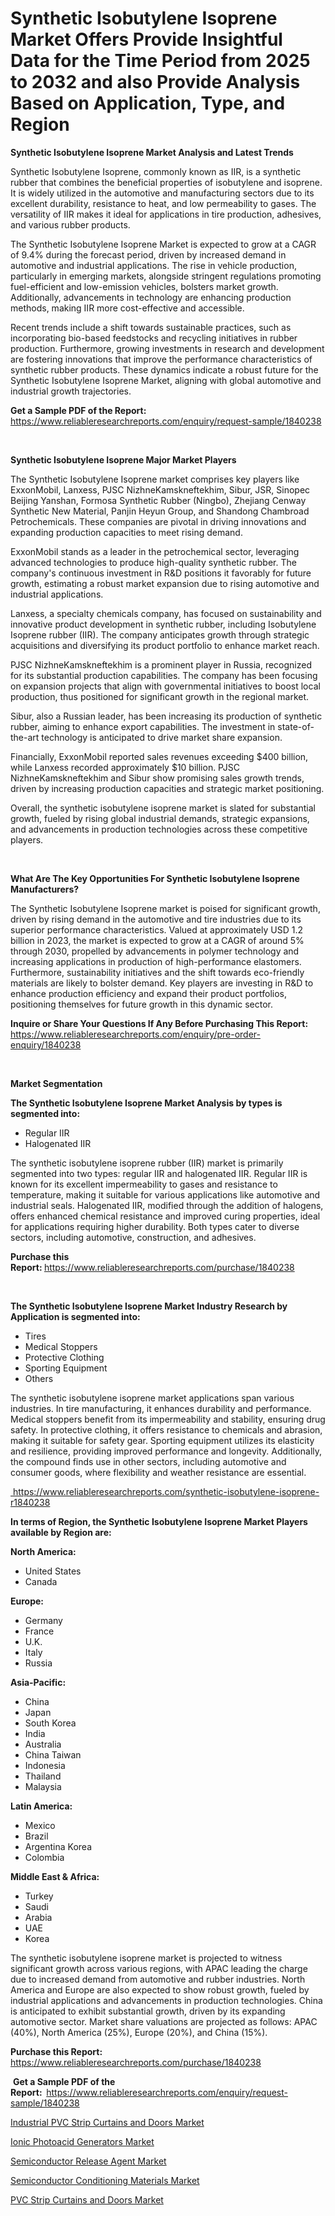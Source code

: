 <p><h1>Synthetic Isobutylene Isoprene Market Offers Provide Insightful Data for the Time Period from 2025 to 2032 and also Provide Analysis Based on Application, Type, and Region</h1></p><p><strong>Synthetic Isobutylene Isoprene Market Analysis and Latest Trends</strong></p>
<p><p>Synthetic Isobutylene Isoprene, commonly known as IIR, is a synthetic rubber that combines the beneficial properties of isobutylene and isoprene. It is widely utilized in the automotive and manufacturing sectors due to its excellent durability, resistance to heat, and low permeability to gases. The versatility of IIR makes it ideal for applications in tire production, adhesives, and various rubber products.</p><p>The Synthetic Isobutylene Isoprene Market is expected to grow at a CAGR of 9.4% during the forecast period, driven by increased demand in automotive and industrial applications. The rise in vehicle production, particularly in emerging markets, alongside stringent regulations promoting fuel-efficient and low-emission vehicles, bolsters market growth. Additionally, advancements in technology are enhancing production methods, making IIR more cost-effective and accessible.</p><p>Recent trends include a shift towards sustainable practices, such as incorporating bio-based feedstocks and recycling initiatives in rubber production. Furthermore, growing investments in research and development are fostering innovations that improve the performance characteristics of synthetic rubber products. These dynamics indicate a robust future for the Synthetic Isobutylene Isoprene Market, aligning with global automotive and industrial growth trajectories.</p></p>
<p><strong>Get a Sample PDF of the Report:&nbsp;</strong> <a href="https://www.reliableresearchreports.com/enquiry/request-sample/1840238?utm_campaign=28&utm_medium=2&utm_source=Github&utm_content=ia&utm_term=03022025&utm_id=synthetic-isobutylene-isoprene">https://www.reliableresearchreports.com/enquiry/request-sample/1840238</a></p>
<p>&nbsp;</p>
<p><strong>Synthetic Isobutylene Isoprene Major Market Players</strong></p>
<p><p>The Synthetic Isobutylene Isoprene market comprises key players like ExxonMobil, Lanxess, PJSC NizhneKamskneftekhim, Sibur, JSR, Sinopec Beijing Yanshan, Formosa Synthetic Rubber (Ningbo), Zhejiang Cenway Synthetic New Material, Panjin Heyun Group, and Shandong Chambroad Petrochemicals. These companies are pivotal in driving innovations and expanding production capacities to meet rising demand.</p><p>ExxonMobil stands as a leader in the petrochemical sector, leveraging advanced technologies to produce high-quality synthetic rubber. The company's continuous investment in R&D positions it favorably for future growth, estimating a robust market expansion due to rising automotive and industrial applications.</p><p>Lanxess, a specialty chemicals company, has focused on sustainability and innovative product development in synthetic rubber, including Isobutylene Isoprene rubber (IIR). The company anticipates growth through strategic acquisitions and diversifying its product portfolio to enhance market reach.</p><p>PJSC NizhneKamskneftekhim is a prominent player in Russia, recognized for its substantial production capabilities. The company has been focusing on expansion projects that align with governmental initiatives to boost local production, thus positioned for significant growth in the regional market.</p><p>Sibur, also a Russian leader, has been increasing its production of synthetic rubber, aiming to enhance export capabilities. The investment in state-of-the-art technology is anticipated to drive market share expansion.</p><p>Financially, ExxonMobil reported sales revenues exceeding $400 billion, while Lanxess recorded approximately $10 billion. PJSC NizhneKamskneftekhim and Sibur show promising sales growth trends, driven by increasing production capacities and strategic market positioning.</p><p>Overall, the synthetic isobutylene isoprene market is slated for substantial growth, fueled by rising global industrial demands, strategic expansions, and advancements in production technologies across these competitive players.</p></p>
<p>&nbsp;</p>
<p><strong>What Are The Key Opportunities For Synthetic Isobutylene Isoprene Manufacturers?</strong></p>
<p><p>The Synthetic Isobutylene Isoprene market is poised for significant growth, driven by rising demand in the automotive and tire industries due to its superior performance characteristics. Valued at approximately USD 1.2 billion in 2023, the market is expected to grow at a CAGR of around 5% through 2030, propelled by advancements in polymer technology and increasing applications in production of high-performance elastomers. Furthermore, sustainability initiatives and the shift towards eco-friendly materials are likely to bolster demand. Key players are investing in R&D to enhance production efficiency and expand their product portfolios, positioning themselves for future growth in this dynamic sector.</p></p>
<p><strong>Inquire or Share Your Questions If Any Before Purchasing This Report:</strong> <a href="https://www.reliableresearchreports.com/enquiry/pre-order-enquiry/1840238?utm_campaign=28&utm_medium=2&utm_source=Github&utm_content=ia&utm_term=03022025&utm_id=synthetic-isobutylene-isoprene">https://www.reliableresearchreports.com/enquiry/pre-order-enquiry/1840238</a></p>
<p>&nbsp;</p>
<p><strong>Market Segmentation</strong></p>
<p><strong>The Synthetic Isobutylene Isoprene Market Analysis by types is segmented into:</strong></p>
<p><ul><li>Regular IIR</li><li>Halogenated IIR</li></ul></p>
<p><p>The synthetic isobutylene isoprene rubber (IIR) market is primarily segmented into two types: regular IIR and halogenated IIR. Regular IIR is known for its excellent impermeability to gases and resistance to temperature, making it suitable for various applications like automotive and industrial seals. Halogenated IIR, modified through the addition of halogens, offers enhanced chemical resistance and improved curing properties, ideal for applications requiring higher durability. Both types cater to diverse sectors, including automotive, construction, and adhesives.</p></p>
<p><strong>Purchase this Report:&nbsp;</strong><a href="https://www.reliableresearchreports.com/purchase/1840238?utm_campaign=28&utm_medium=2&utm_source=Github&utm_content=ia&utm_term=03022025&utm_id=synthetic-isobutylene-isoprene">https://www.reliableresearchreports.com/purchase/1840238</a></p>
<p>&nbsp;</p>
<p><strong>The Synthetic Isobutylene Isoprene Market Industry Research by Application is segmented into:</strong></p>
<p><ul><li>Tires</li><li>Medical Stoppers</li><li>Protective Clothing</li><li>Sporting Equipment</li><li>Others</li></ul></p>
<p><p>The synthetic isobutylene isoprene market applications span various industries. In tire manufacturing, it enhances durability and performance. Medical stoppers benefit from its impermeability and stability, ensuring drug safety. In protective clothing, it offers resistance to chemicals and abrasion, making it suitable for safety gear. Sporting equipment utilizes its elasticity and resilience, providing improved performance and longevity. Additionally, the compound finds use in other sectors, including automotive and consumer goods, where flexibility and weather resistance are essential.</p></p>
<p><a href="https://www.reliableresearchreports.com/synthetic-isobutylene-isoprene-r1840238?utm_campaign=28&utm_medium=2&utm_source=Github&utm_content=ia&utm_term=03022025&utm_id=synthetic-isobutylene-isoprene">&nbsp;https://www.reliableresearchreports.com/synthetic-isobutylene-isoprene-r1840238</a></p>
<p><strong>In terms of Region, the Synthetic Isobutylene Isoprene Market Players available by Region are:</strong></p>
<p>
    <p> <strong> North America: </strong>
        <ul>
            <li>United States</li>
            <li>Canada</li>
        </ul>
        </p> 
    <p> <strong> Europe: </strong>
        <ul>
            <li>Germany</li>
            <li>France</li>
            <li>U.K.</li>
            <li>Italy</li>
            <li>Russia</li>
        </ul>
        </p> 
    <p> <strong> Asia-Pacific: </strong>
        <ul>
            <li>China</li>
            <li>Japan</li>
            <li>South Korea</li>
            <li>India</li>
            <li>Australia</li>
            <li>China Taiwan</li>
            <li>Indonesia</li>
            <li>Thailand</li>
            <li>Malaysia</li>
        </ul>
        </p> 
    <p> <strong> Latin America: </strong>
        <ul>
            <li>Mexico</li>
            <li>Brazil</li>
            <li>Argentina Korea</li>
            <li>Colombia</li>
        </ul>
        </p> 
    <p> <strong> Middle East & Africa: </strong>
        <ul>
            <li>Turkey</li>
            <li>Saudi</li>
            <li>Arabia</li>
            <li>UAE</li>
            <li>Korea</li>
        </ul>
    </p>
    </p>
<p><p>The synthetic isobutylene isoprene market is projected to witness significant growth across various regions, with APAC leading the charge due to increased demand from automotive and rubber industries. North America and Europe are also expected to show robust growth, fueled by industrial applications and advancements in production technologies. China is anticipated to exhibit substantial growth, driven by its expanding automotive sector. Market share valuations are projected as follows: APAC (40%), North America (25%), Europe (20%), and China (15%).</p></p>
<p><strong>Purchase this Report: </strong><a href="https://www.reliableresearchreports.com/purchase/1840238?utm_campaign=28&utm_medium=2&utm_source=Github&utm_content=ia&utm_term=03022025&utm_id=synthetic-isobutylene-isoprene">https://www.reliableresearchreports.com/purchase/1840238</a></p>
<p>&nbsp;<strong>Get a Sample PDF of the Report:&nbsp;&nbsp;</strong><a href="https://www.reliableresearchreports.com/enquiry/request-sample/1840238?utm_campaign=28&utm_medium=2&utm_source=Github&utm_content=ia&utm_term=03022025&utm_id=synthetic-isobutylene-isoprene">https://www.reliableresearchreports.com/enquiry/request-sample/1840238</a></p>
<p><strong></strong></p>
<p><p><a href="https://github.com/semiensamuel72378/Market-Research-Report-List-1/blob/main/industrial-pvc-strip-curtains-and-doors-market.md?utm_campaign=28&utm_medium=2&utm_source=Github&utm_content=ia&utm_term=03022025&utm_id=synthetic-isobutylene-isoprene">Industrial PVC Strip Curtains and Doors Market</a></p><p><a href="https://github.com/lehumiston1971679/Market-Research-Report-List-1/blob/main/ionic-photoacid-generators-market.md?utm_campaign=28&utm_medium=2&utm_source=Github&utm_content=ia&utm_term=03022025&utm_id=synthetic-isobutylene-isoprene">Ionic Photoacid Generators Market</a></p><p><a href="https://github.com/ajatawlasta/Market-Research-Report-List-1/blob/main/semiconductor-release-agent-market.md?utm_campaign=28&utm_medium=2&utm_source=Github&utm_content=ia&utm_term=03022025&utm_id=synthetic-isobutylene-isoprene">Semiconductor Release Agent Market</a></p><p><a href="https://github.com/letisharempel95/Market-Research-Report-List-1/blob/main/semiconductor-conditioning-materials-market.md?utm_campaign=28&utm_medium=2&utm_source=Github&utm_content=ia&utm_term=03022025&utm_id=synthetic-isobutylene-isoprene">Semiconductor Conditioning Materials Market</a></p><p><a href="https://github.com/locarol73/Market-Research-Report-List-1/blob/main/pvc-strip-curtains-and-doors-market.md?utm_campaign=28&utm_medium=2&utm_source=Github&utm_content=ia&utm_term=03022025&utm_id=synthetic-isobutylene-isoprene">PVC Strip Curtains and Doors Market</a></p></p>